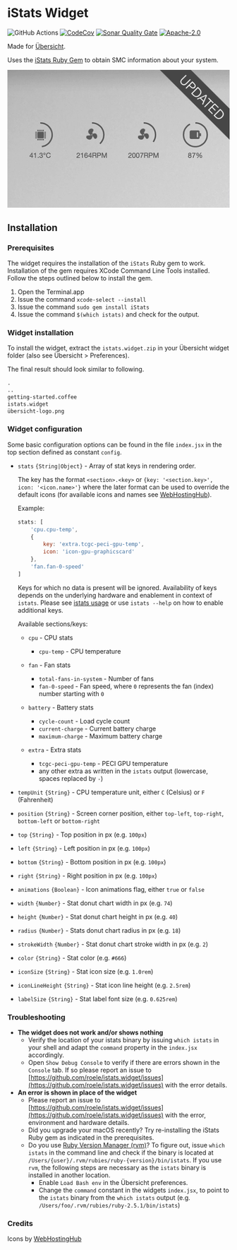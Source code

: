 # iStats Widget

![GitHub Actions](https://github.com/roele/istats.widget/actions/workflows/test.yml/badge.svg?branch=master)
[![CodeCov](https://img.shields.io/codecov/c/github/roele/istats.widget/master.svg)](https://codecov.io/gh/roele/istats.widget)
[![Sonar Quality Gate](https://img.shields.io/sonar/quality_gate/roele_istats.widget?server=https%3A%2F%2Fsonarcloud.io)](https://sonarcloud.io/dashboard?id=roele_istats.widget)
[![Apache-2.0](https://img.shields.io/github/license/roele/istats.widget.svg)](https://github.com/roele/istats.widget/blob/master/LICENSE)

Made for [Übersicht](http://tracesof.net/uebersicht/).

Uses the [iStats Ruby Gem](https://github.com/Chris911/iStats "iStats") to obtain SMC information about your system.

![Screenshot](screenshot.png)

## Installation

### Prerequisites

The widget requires the installation of the `iStats` Ruby gem to work. Installation of the gem requires
XCode Command Line Tools installed. Follow the steps outlined below to install the gem.

1. Open the Terminal.app
2. Issue the command `xcode-select --install`
3. Issue the command `sudo gem install iStats`
4. Issue the command `$(which istats)` and check for the output.

### Widget installation

To install the widget, extract the `istats.widget.zip` in your Übersicht widget folder (also see Übersicht > Preferences).

The final result should look similar to following.

    .
    ..
    getting-started.coffee
    istats.widget
    übersicht-logo.png

### Widget configuration

Some basic configuration options can be found in the file `index.jsx` in the top section defined as constant `config`.

* `stats` `{String|Object}` - Array of stat keys in rendering order.  

    The key has the format `<section>.<key>` or `{key: '<section.key>', icon: '<icon.name>'}` where the later format can be used to override the default icons (for available icons and names see [WebHostingHub](http://www.webhostinghub.com/glyphs/)).  

    Example:

    ```js
    stats: [
        'cpu.cpu-temp',
        {
            key: 'extra.tcgc-peci-gpu-temp',
            icon: 'icon-gpu-graphicscard'
        },
        'fan.fan-0-speed'
    ]
    ```

    Keys for which no data is present will be ignored. Availability of keys depends on the underlying hardware and enablement in context of `istats`. Please see [istats usage](https://github.com/Chris911/iStats#usage) or use `istats --help` on how to enable additional keys.  

    Available sections/keys:  

    * `cpu` - CPU stats  
      * `cpu-temp` - CPU temperature

    * `fan` - Fan stats
      * `total-fans-in-system` - Number of fans
      * `fan-0-speed` - Fan speed, where `0` represents the fan (index) number starting with `0`

    * `battery` - Battery stats
      * `cycle-count` - Load cycle count
      * `current-charge` - Current battery charge
      * `maximum-charge` - Maximum battery charge

    * `extra` - Extra stats
      * `tcgc-peci-gpu-temp` - PECI GPU temperature
      * any other extra as written in the `istats` output (lowercase, spaces replaced by `-`)

* `tempUnit` `{String}` - CPU temperature unit, either `C` (Celsius) or `F` (Fahrenheit)

* `position` `{String}` - Screen corner position, either `top-left`, `top-right`, `bottom-left` or `bottom-right`

* `top` `{String}` - Top position in px (e.g. `100px`)

* `left` `{String}` - Left position in px (e.g. `100px`)

* `bottom` `{String}` - Bottom position in px (e.g. `100px`)

* `right` `{String}` - Right position in px (e.g. `100px`)

* `animations` `{Boolean}` - Icon animations flag, either `true` or `false`

* `width` `{Number}` - Stat donut chart width in px (e.g. `74`)

* `height` `{Number}` - Stat donut chart height in px (e.g. `40`)

* `radius` `{Number}` - Stats donut chart radius in px (e.g. `18`)

* `strokeWidth` `{Number}` - Stat donut chart stroke width in px (e.g. `2`)

* `color` `{String}` - Stat color (e.g. `#666`)

* `iconSize` `{String}` - Stat icon size (e.g. `1.0rem`)

* `iconLineHeight` `{String}` - Stat icon line height (e.g. `2.5rem`)

* `labelSize` `{String}` - Stat label font size (e.g. `0.625rem`)

### Troubleshooting

* **The widget does not work and/or shows nothing**
  * Verify the location of your istats binary by issuing `which istats` in your shell and adapt the `command` property in the `index.jsx` accordingly.
  * Open `Show Debug Console` to verify if there are errors shown in the `Console` tab. If so please report an issue to [https://github.com/roele/istats.widget/issues](https://github.com/roele/istats.widget/issues) with the error details.
* **An error is shown in place of the widget**
  * Please report an issue to [https://github.com/roele/istats.widget/issues](https://github.com/roele/istats.widget/issues) with the error, environment and hardware details.
  * Did you upgrade your macOS recently? Try re-installing the iStats Ruby gem as indicated in the prerequisites.
  * Do you use [Ruby Version Manager (rvm)](https://rvm.io/)? To figure out, issue `which istats` in the command line and check if the binary is located at `/Users/{user}/.rvm/rubies/ruby-{version}/bin/istats`. If you use `rvm`, the following steps are necessary as the `istats` binary is installed in another location.
    * Enable `Load Bash env` in the Übersicht preferences.
    * Change the `command` constant in the widgets `index.jsx`, to point to the `istats` binary from the `which istats` output (e.g. `/Users/foo/.rvm/rubies/ruby-2.5.1/bin/istats`)

### Credits

Icons by [WebHostingHub](http://www.webhostinghub.com/glyphs/)
